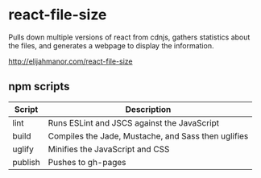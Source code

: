 # react-file-size

Pulls down multiple versions of react from cdnjs, gathers statistics about the files, and generates a webpage to display the information.

http://elijahmanor.com/react-file-size

## npm scripts

| Script  | Description |
| ------- | ----------- |
| lint    | Runs ESLint and JSCS against the JavaScript |
| build   | Compiles the Jade, Mustache, and Sass then uglifies |
| uglify  | Minifies the JavaScript and CSS |
| publish | Pushes to gh-pages |
